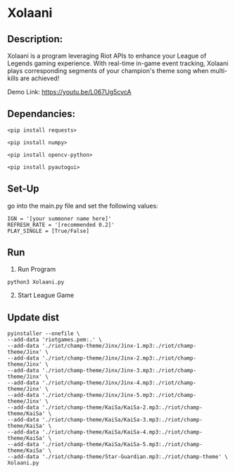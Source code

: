 # Xolaani
## Description:
Xolaani is a program leveraging Riot APIs to enhance your League of Legends gaming experience. With real-time in-game event tracking, Xolaani plays corresponding segments of your champion's theme song when multi-kills are achieved!

Demo Link: https://youtu.be/L067Ug5cvcA
## Dependancies:
```
<pip install requests>
```
```
<pip install numpy>
```
```
<pip install opencv-python>
```
```
<pip install pyautogui>
```

## Set-Up

go into the main.py file and set the following values:
```
IGN = '[your summoner name here]'
REFRESH_RATE = '[recommended 0.2]'
PLAY_SINGLE = [True/False]
```

## Run
1. Run Program
```
python3 Xolaani.py
```
2. Start League Game

## Update dist
```
pyinstaller --onefile \
--add-data 'riotgames.pem:.' \
--add-data './riot/champ-theme/Jinx/Jinx-1.mp3:./riot/champ-theme/Jinx' \
--add-data './riot/champ-theme/Jinx/Jinx-2.mp3:./riot/champ-theme/Jinx' \
--add-data './riot/champ-theme/Jinx/Jinx-3.mp3:./riot/champ-theme/Jinx' \
--add-data './riot/champ-theme/Jinx/Jinx-4.mp3:./riot/champ-theme/Jinx' \
--add-data './riot/champ-theme/Jinx/Jinx-5.mp3:./riot/champ-theme/Jinx' \
--add-data './riot/champ-theme/KaiSa/KaiSa-2.mp3:./riot/champ-theme/KaiSa' \
--add-data './riot/champ-theme/KaiSa/KaiSa-3.mp3:./riot/champ-theme/KaiSa' \
--add-data './riot/champ-theme/KaiSa/KaiSa-4.mp3:./riot/champ-theme/KaiSa' \
--add-data './riot/champ-theme/KaiSa/KaiSa-5.mp3:./riot/champ-theme/KaiSa' \
--add-data './riot/champ-theme/Star-Guardian.mp3:./riot/champ-theme' \
Xolaani.py
```
